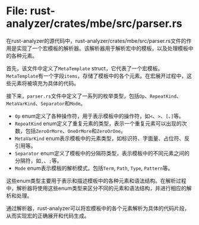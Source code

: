 # File: rust-analyzer/crates/mbe/src/parser.rs

在rust-analyzer的源代码中，rust-analyzer/crates/mbe/src/parser.rs文件的作用是实现了一个宏模板的解析器。该解析器用于解析宏中的模板，以及处理模板中的各种元素。

首先，该文件中定义了`MetaTemplate` struct，它代表了一个宏模板。`MetaTemplate`有一个字段`items`，存储了模板中的各个元素。在宏展开过程中，这些元素将被填充为具体的代码。

接下来，`parser.rs`文件中定义了一系列的枚举类型，包括`Op`、`RepeatKind`、`MetaVarKind`、`Separator`和`Mode`。

- `Op` enum定义了各种操作符，用于表示模板中的操作符，如`<`、`>`、`[`、`]`等。
- `RepeatKind` enum定义了重复元素的类型，表示一个重复元素可以出现的次数，包括`ZeroOrMore`、`OneOrMore`和`ZeroOrOne`。
- `MetaVarKind` enum表示模板中的元素类型，如标识符、字面量、占位符、反引用等。
- `Separator` enum定义了模板中的分隔符类型，表示模板中的不同元素之间的分隔符，如`,`、`;`等。
- `Mode` enum表示模板的解析模式，包括`Term`, `Path`, `Type`, `Pattern`等。

这些enum类型主要用于表示和描述模板中的各种元素和语法结构。在解析过程中，解析器将使用这些enum类型来区分不同的元素和语法结构，并进行相应的解析和处理。

通过解析器，rust-analyzer可以将宏模板中的各个元素解析为具体的代码片段，从而实现宏的正确展开和代码生成。

